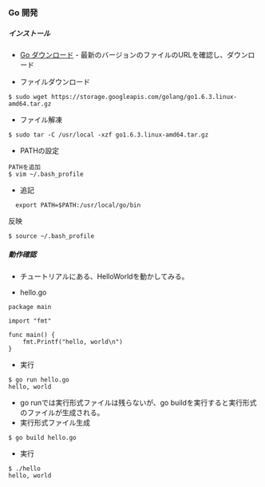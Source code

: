 ### Go 開発



##### インストール


- [Go ダウンロード](https://golang.org/dl/) - 最新のバージョンのファイルのURLを確認し、ダウンロード

- ファイルダウンロード

~~~
$ sudo wget https://storage.googleapis.com/golang/go1.6.3.linux-amd64.tar.gz
~~~

-  ファイル解凍

~~~
$ sudo tar -C /usr/local -xzf go1.6.3.linux-amd64.tar.gz
~~~

-  PATHの設定

~~~
PATHを追加
$ vim ~/.bash_profile 

~~~

-  追記

~~~
  export PATH=$PATH:/usr/local/go/bin
~~~

反映

~~~
$ source ~/.bash_profile 
~~~

#####  動作確認
- チュートリアルにある、HelloWorldを動かしてみる。

-  hello.go

~~~
package main

import "fmt"

func main() {
    fmt.Printf("hello, world\n")
}

~~~

-  実行

~~~
$ go run hello.go
hello, world

~~~

-  go runでは実行形式ファイルは残らないが、go buildを実行すると実行形式のファイルが生成される。
-  実行形式ファイル生成

~~~
$ go build hello.go 
~~~
-  実行

~~~
$ ./hello
hello, world
~~~